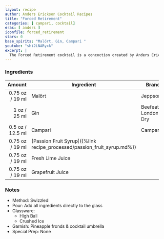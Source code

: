 ```yaml
---
layout: recipe
author: Anders Erickson Cocktail Recipes
title: "Forced Retirement"
categories: [ campari, cocktail]
eras: [ anders ]
iconfile: forced_retirement
stars: 0
base_spirits: "Malört, Gin, Campari "
youtube: "shi2LNARyxk"
excerpt: |
  The Forced Retirement cocktail is a concoction created by Anders Erickson, a Chicago-based bartender and YouTuber. It's a rather unique drink that incorporates the infamous Malört, a Chicago spirit known for its intense, bitter flavor.
---
```


### Ingredients

|  Amount | Ingredient                                                    | Brand                |
| ------: | ------------------------------------------------------------- | -------------------- |
| 0.75 oz / 19 ml | Malört                                                        | Jeppson's            |
|    1 oz / 25 ml | Gin                                                           | Beefeater London Dry |
|  0.5 oz / 12.5 ml | Campari                                                       | Campari              |
| 0.75 oz / 19 ml | [Passion Fruit Syrup]({%link recipe_processed/passion_fruit_syrup.md%}) |
| 0.75 oz / 19 ml | Fresh Lime Juice                                              |
| 0.75 oz / 19 ml | Grapefruit Juice                                              |

### Notes

- Method: Swizzled
- Pour: Add all ingredients directly to the glass
- Glassware:
  - High Ball
  - Crushed Ice
- Garnish: Pineapple fronds & cocktail umbrella
- Special Prep: None
